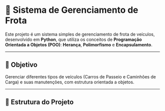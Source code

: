 # 🚗 Sistema de Gerenciamento de Frota

Este projeto é um sistema simples de gerenciamento de frota de veículos, desenvolvido em **Python**, que utiliza os conceitos de **Programação Orientada a Objetos (POO)**: **Herança**, **Polimorfismo** e **Encapsulamento**.

---

## 🎯 Objetivo

Gerenciar diferentes tipos de veículos (Carros de Passeio e Caminhões de Carga) e suas manutenções, com estrutura orientada a objetos.

---

## 🧱 Estrutura do Projeto

